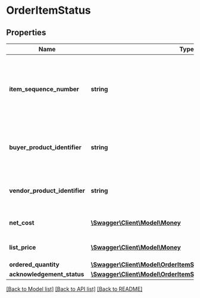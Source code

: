 # OrderItemStatus

## Properties
Name | Type | Description | Notes
------------ | ------------- | ------------- | -------------
**item_sequence_number** | **string** | Numbering of the item on the purchase order. The first item will be 1, the second 2, and so on. | 
**buyer_product_identifier** | **string** | Buyer&#39;s Standard Identification Number (ASIN) of an item. | [optional] 
**vendor_product_identifier** | **string** | The vendor selected product identification of the item. | [optional] 
**net_cost** | [**\Swagger\Client\Model\Money**](Money.md) | The net cost to Amazon each (cost). | [optional] 
**list_price** | [**\Swagger\Client\Model\Money**](Money.md) | The list Price to Amazon each (list). | [optional] 
**ordered_quantity** | [**\Swagger\Client\Model\OrderItemStatusOrderedQuantity**](OrderItemStatusOrderedQuantity.md) |  | [optional] 
**acknowledgement_status** | [**\Swagger\Client\Model\OrderItemStatusAcknowledgementStatus**](OrderItemStatusAcknowledgementStatus.md) |  | [optional] 

[[Back to Model list]](../README.md#documentation-for-models) [[Back to API list]](../README.md#documentation-for-api-endpoints) [[Back to README]](../README.md)


